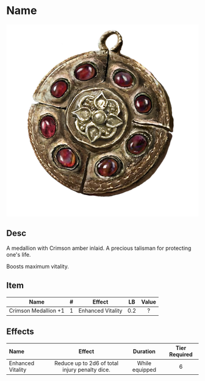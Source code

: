 # Name

![Copyrighted Image](CrimsonMedallion+1.png)

## Desc

A medallion with Crimson amber inlaid. A precious talisman for protecting one's life.

Boosts maximum vitality.

## Item

|         Name         | # |      Effect      | LB | Value |
| :------------------: | :-: | :---------------: | :-: | :---: |
| Crimson Medallion +1 | 1 | Enhanced Vitality | 0.2 |   ?   |

## Effects

| Name              |                     Effect                     |    Duration    | Tier Required |
| :---------------- | :--------------------------------------------: | :------------: | :-----------: |
| Enhanced Vitality | Reduce up to 2d6 of total injury penalty dice. | While equipped |       6       |
